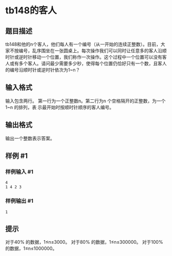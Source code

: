 # tb148的客人

## 题目描述

tb148和他的n个客人，他们每人有一个编号（从一开始的连续正整数）。目前，大家不按编号，乱序围坐在一张圆桌上。每次操作我们可以同时让任意多的客人沿顺时针或逆时针移动一个位置，我们称作一次操作。这个过程中一个位置可以没有客人或有多个客人。请问最少需要多少秒，使得每个位置仍恰好只有一个数，且客人的编号沿顺时针或逆时针依次为1~n？

## 输入格式

输入包含两行。
第一行为一个正整数n。第二行为n 个空格隔开的正整数，为一个1~n 的排列，表
示最开始时按顺时针顺序的客人编号。

## 输出格式

输出一个整数表示答案。

## 样例 #1

### 样例输入 #1
```
4
1 4 2 3
```

### 样例输出 #1

```
1
```

## 提示

对于40% 的数据，1≤n≤3000。
对于80% 的数据，1≤n≤300000。
对于100% 的数据，1≤n≤1000000。
